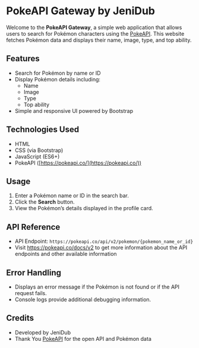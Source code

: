 
# PokeAPI Gateway by JeniDub

Welcome to the **PokeAPI Gateway**, a simple web application that allows users to search for Pokémon characters using the [PokeAPI](https://pokeapi.co/). This website fetches Pokémon data and displays their name, image, type, and top ability.

## Features

-   Search for Pokémon by name or ID
-   Display Pokémon details including:
    -   Name
    -   Image
    -   Type
    -   Top ability
-   Simple and responsive UI powered by Bootstrap

## Technologies Used

-   HTML
-   CSS (via Bootstrap)
-   JavaScript (ES6+)
-   PokeAPI ([https://pokeapi.co/](https://pokeapi.co/))

## Usage

1.  Enter a Pokémon name or ID in the search bar.
2.  Click the **Search** button.
3.  View the Pokémon’s details displayed in the profile card.

## API Reference

-   API Endpoint: `https://pokeapi.co/api/v2/pokemon/{pokemon_name_or_id}`
-   Visit https://pokeapi.co/docs/v2 to get more information about the API endpoints and other available information

## Error Handling

-   Displays an error message if the Pokémon is not found or if the API request fails.
-   Console logs provide additional debugging information.

## Credits

-   Developed by JeniDub
-   Thank You [PokeAPI](https://pokeapi.co/) for the open API and Pokémon data
